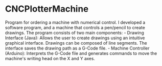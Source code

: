 # CNCPlotterMachine
Program for ordering a machine with numerical control.
I developed a software program, and a machine
that controls a pen/pencil to create drawings. The program consists of two main
components: 
    - Drawing Interface (Java): Allows the user to create drawings using an intuitive
graphical interface. Drawings can be composed of line segments. The
interface saves the drawing path as a G-Code file.
    - Machine Controller (Arduino): Interprets the G-Code file and generates
commands to move the machine's writing head on the X and Y axes.
    

